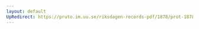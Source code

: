 ```yaml
---
layout: default
UpRedirect: https://pruto.im.uu.se/riksdagen-records-pdf/1878/prot-1878--ak--006/prot-1878--ak--006_013.pdf
---
```

